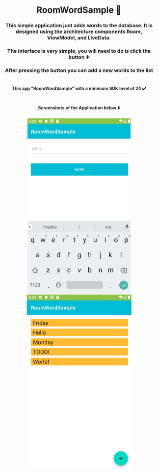 <h1 align="center">RoomWordSample 📝 </a> 
<h3 align="center">This simple application just adds words to the database. It is designed using the architecture components Room, ViewModel, and LiveData.</h3>
<h3 align="center"> The interface is very simple, you will need to do is click the button ➕</h3>
<h3 align="center">After pressing the button you can add a new words to the list</a>  
<h1 align="center"></a>
<h4 align="center"> This app "RoomWordSample" with a minimum SDK level of 24 ✔️</h1>
<h1 align="center"></a>
<h4 align="center"> Screenshots of the Application below ⬇️ </h4>
<h4 align="center"><img src="src_2.png" alt="ScreenshotUI"> <img src="src_3.png" alt="ScreenshotUI"> </h4>
